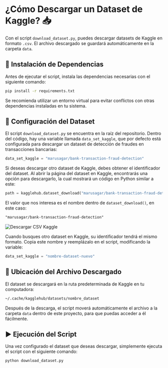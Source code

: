 # ¿Cómo Descargar un Dataset de Kaggle? 📥

Con el script `download_dataset.py`, puedes descargar datasets de Kaggle en formato `.csv`. El archivo descargado se guardará automáticamente en la carpeta `data`.  

## 🔧 Instalación de Dependencias

Antes de ejecutar el script, instala las dependencias necesarias con el siguiente comando:  

```bash
pip install -r requirements.txt
```  

Se recomienda utilizar un entorno virtual para evitar conflictos con otras dependencias instaladas en tu sistema.  

## 📌 Configuración del Dataset

El script `download_dataset.py` se encuentra en la raíz del repositorio. Dentro del código, hay una variable llamada `data_set_kaggle`, que por defecto está configurada para descargar un dataset de detección de fraudes en transacciones bancarias:  

```python
data_set_kaggle = "marusagar/bank-transaction-fraud-detection"
```  

Si deseas descargar otro dataset de Kaggle, debes obtener el identificador del dataset. Al abrir la página del dataset en Kaggle, encontrarás una opción para descargarlo, la cual mostrará un código en Python similar a este:  

```python
path = kagglehub.dataset_download("marusagar/bank-transaction-fraud-detection")
```  

El valor que nos interesa es el nombre dentro de `dataset_download()`, en este caso:  

```markdown
"marusagar/bank-transaction-fraud-detection"
```

![Descargar CSV Kaggle](../images/download_kaggle_dataset.png "Descargar CSV Kaggle")

Cuando busques otro dataset en Kaggle, su identificador tendrá el mismo formato. Copia este nombre y reemplázalo en el script, modificando la variable:  

```python
data_set_kaggle = "nombre-dataset-nuevo"
```  

## 📂 Ubicación del Archivo Descargado

El dataset se descargará en la ruta predeterminada de Kaggle en tu computadora:  

```markdown
~/.cache/kagglehub/datasets/nombre_dataset
```  

Después de la descarga, el script moverá automáticamente el archivo a la carpeta `data` dentro de este proyecto, para que puedas acceder a él fácilmente.  

## ▶️ Ejecución del Script

Una vez configurado el dataset que deseas descargar, simplemente ejecuta el script con el siguiente comando:  

```bash
python download_dataset.py
```  
